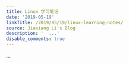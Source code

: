```yaml
---
title: Linux 学习笔记
date: '2019-05-19'
linkTitle: /2019/05/19/linux-learning-notes/
source: Jiaxiang Li's Blog
description: '  ...'
disable_comments: true
---
```

  ...